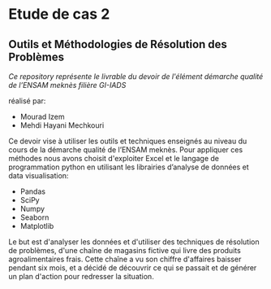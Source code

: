 # Etude de cas 2
## Outils et Méthodologies de Résolution des Problèmes

*Ce repository représente le livrable du devoir de l'élément démarche qualité de l’ENSAM meknès filière GI-IADS*

réalisé par:

* Mourad Izem
* Mehdi Hayani Mechkouri

Ce devoir vise à utiliser les outils et techniques enseignés au niveau du cours de la démarche qualité de l’ENSAM meknès.
Pour appliquer ces méthodes nous avons choisit d'exploiter Excel et le langage de programmation python en 
utilisant les librairies d’analyse de données et data visualisation:<br>
* Pandas 
* SciPy
* Numpy 
* Seaborn
* Matplotlib
    
Le but est d'analyser les données et d'utiliser des techniques de résolution de problèmes, d'une chaîne de magasins
fictive qui livre des produits agroalimentaires frais. Cette chaîne a vu son chiffre d'affaires baisser pendant six mois,
et a décidé de découvrir ce qui se passait et de générer un plan d'action pour redresser la situation.
